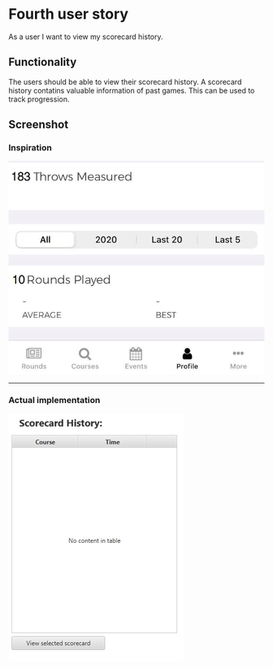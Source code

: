 # Fourth user story

As a user I want to view my scorecard history.

## Functionality

The users should be able to view their scorecard history. A scorecard history contatins valuable
information of past games. This can be used to track progression.

## Screenshot

### Inspiration

![Log](img/img_4.jpg)

<hr/>

### Actual implementation

![LogApp](img/img_4_app.jpg)